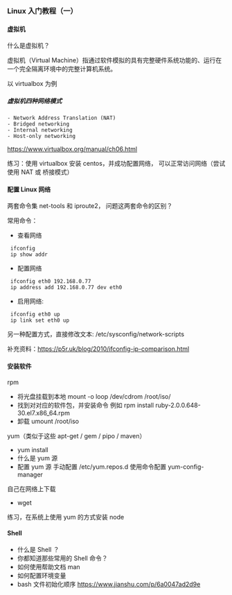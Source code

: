 ### Linux 入门教程（一）

#### 虚拟机
什么是虚拟机？

虚拟机（Virtual Machine）指通过软件模拟的具有完整硬件系统功能的、运行在一个完全隔离环境中的完整计算机系统。

以 virtualbox 为例


##### 虚拟机四种网络模式

	- Network Address Translation (NAT)
	- Bridged networking
	- Internal networking
	- Host-only networking

https://www.virtualbox.org/manual/ch06.html

练习：使用 virtualbox 安装 centos，并成功配置网络， 可以正常访问网络（尝试使用 NAT 或 桥接模式）


#### 配置 Linux 网络

两套命令集 net-tools 和 iproute2， 问题这两套命令的区别？

常用命令：
- 查看网络
```shell
 ifconfig
 ip show addr
```
- 配置网络
```shell
 ifconfig eth0 192.168.0.77
 ip address add 192.168.0.77 dev eth0
``` 
- 启用网络:
```shell
 ifconfig eth0 up
 ip link set eth0 up
``` 

另一种配置方式，直接修改文本: 
/etc/sysconfig/network-scripts

补充资料：https://p5r.uk/blog/2010/ifconfig-ip-comparison.html

#### 安装软件

rpm 
- 将光盘挂载到本地 mount -o loop /dev/cdrom /root/iso/
- 找到对对应的软件包，并安装命令 例如 rpm install ruby-2.0.0.648-30.el7.x86_64.rpm
- 卸载 umount /root/iso

yum（类似于这些 apt-get / gem / pipo / maven）
- yum install
- 什么是 yum 源
- 配置 yum 源 手动配置 /etc/yum.repos.d 使用命令配置 yum-config-manager

自己在网络上下载
- wget 

练习，在系统上使用 yum 的方式安装 node

####  Shell
 - 什么是 Shell ？
 - 你都知道那些常用的 Shell 命令？
 - 如何使用帮助文档 man  
 - 如何配置环境变量
 - bash 文件初始化顺序 https://www.jianshu.com/p/6a0047ad2d9e

